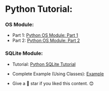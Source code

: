 # Python Tutorial:

### OS Module:
* Part 1: [Python OS Module: Part 1](os_module/os_module_1.md)
* Part 2: [Python OS Module: Part 2](os_module/os_module_2.md)

### SQLite Module:
* Tutorial: [Python SQLite Tutorial](python_sqlite_module/python_sqlite_tutorial.md)
* Complete Example (Using Classes): [Example](python_sqlite_module/sqlite_example_using_classes.md)


* Give a 🌟 star if you liked this content. 😊